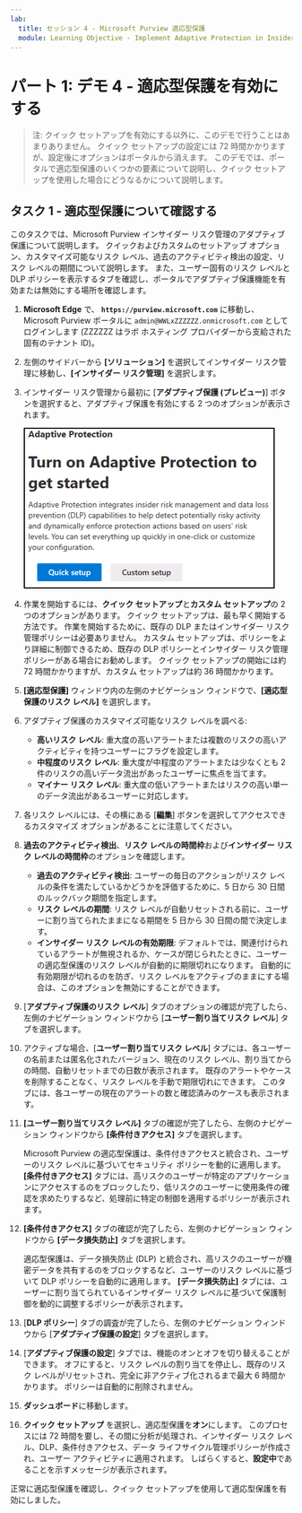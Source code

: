 ```yaml
---
lab:
  title: セッション 4 - Microsoft Purview 適応型保護
  module: Learning Objective - Implement Adaptive Protection in Insider Risk Management
---
```


# パート 1: デモ 4 - 適応型保護を有効にする

> 注: クイック セットアップを有効にする以外に、このデモで行うことはあまりありません。 クイック セットアップの設定には 72 時間かかりますが、設定後にオプションはポータルから消えます。 このデモでは、ポータルで適応型保護のいくつかの要素について説明し、クイック セットアップを使用した場合にどうなるかについて説明します。

## タスク 1 - 適応型保護について確認する

このタスクでは、Microsoft Purview インサイダー リスク管理のアダプティブ保護について説明します。 クイックおよびカスタムのセットアップ オプション、カスタマイズ可能なリスク レベル、過去のアクティビティ検出の設定、リスク レベルの期間について説明します。 また、ユーザー固有のリスク レベルと DLP ポリシーを表示するタブを確認し、ポータルでアダプティブ保護機能を有効または無効にする場所を確認します。

1. **Microsoft Edge** で、 **`https://purview.microsoft.com`** に移動し、Microsoft Purview ポータルに `admin@WWLxZZZZZZ.onmicrosoft.com` としてログインします (ZZZZZZ はラボ ホスティング プロバイダーから支給された固有のテナント ID)。

1. 左側のサイドバーから **[ソリューション]** を選択してインサイダー リスク管理に移動し、**[インサイダー リスク管理]** を選択します。

1. インサイダー リスク管理から最初に [**アダプティブ保護 (プレビュー)**] ボタンを選択すると、アダプティブ保護を有効にする 2 つのオプションが表示されます。

    ![アダプティブ保護を開始するためのオプションのスクリーンショット。](../Media/turn-on-adaptive-protection.png)

1. 作業を開始するには、**クイック セットアップ**と**カスタム セットアップ**の 2 つのオプションがあります。 クイック セットアップは、最も早く開始する方法です。 作業を開始するために、既存の DLP またはインサイダー リスク管理ポリシーは必要ありません。 カスタム セットアップは、ポリシーをより詳細に制御できるため、既存の DLP ポリシーとインサイダー リスク管理ポリシーがある場合にお勧めします。 クイック セットアップの開始には約 72 時間かかりますが、カスタム セットアップは約 36 時間かかります。

1. **[適応型保護]** ウィンドウ内の左側のナビゲーション ウィンドウで、**[適応型保護のリスク レベル]** を選択します。

1. アダプティブ保護のカスタマイズ可能なリスク レベルを調べる:

    - **高いリスク レベル**: 重大度の高いアラートまたは複数のリスクの高いアクティビティを持つユーザーにフラグを設定します。
    - **中程度のリスク レベル**: 重大度が中程度のアラートまたは少なくとも 2 件のリスクの高いデータ流出があったユーザーに焦点を当てます。
    - **マイナー リスク レベル**: 重大度の低いアラートまたはリスクの高い単一のデータ流出があるユーザーに対応します。

1. 各リスク レベルには、その横にある [**編集**] ボタンを選択してアクセスできるカスタマイズ オプションがあることに注意してください。

1. **過去のアクティビティ検出**、**リスク レベルの時間枠**および**インサイダー リスク レベルの時間枠**のオプションを確認します。

    - **過去のアクティビティ検出**: ユーザーの毎日のアクションがリスク レベルの条件を満たしているかどうかを評価するために、5 日から 30 日間のルックバック期間を指定します。
    - **リスク レベルの期間**: リスク レベルが自動リセットされる前に、ユーザーに割り当てられたままになる期間を 5 日から 30 日間の間で決定します。
    - **インサイダー リスク レベルの有効期限**: デフォルトでは、関連付けられているアラートが無視されるか、ケースが閉じられたときに、ユーザーの適応型保護のリスク レベルが自動的に期限切れになります。 自動的に有効期限が切れるのを防ぎ、リスク レベルをアクティブのままにする場合は、このオプションを無効にすることができます。

1. [**アダプティブ保護のリスク レベル**] タブのオプションの確認が完了したら、左側のナビゲーション ウィンドウから [**ユーザー割り当てリスク レベル**] タブを選択します。

1. アクティブな場合、[**ユーザー割り当てリスク レベル**] タブには、各ユーザーの名前または匿名化されたバージョン、現在のリスク レベル、割り当てからの時間、自動リセットまでの日数が表示されます。 既存のアラートやケースを削除することなく、リスク レベルを手動で期限切れにできます。 このタブには、各ユーザーの現在のアラートの数と確認済みのケースも表示されます。

1. **[ユーザー割り当てリスク レベル]** タブの確認が完了したら、左側のナビゲーション ウィンドウから **[条件付きアクセス]** タブを選択します。

   Microsoft Purview の適応型保護は、条件付きアクセスと統合され、ユーザーのリスク レベルに基づいてセキュリティ ポリシーを動的に適用します。 **[条件付きアクセス]** タブには、高リスクのユーザーが特定のアプリケーションにアクセスするのをブロックしたり、低リスクのユーザーに使用条件の確認を求めたりするなど、処理前に特定の制御を適用するポリシーが表示されます。

1. **[条件付きアクセス]** タブの確認が完了したら、左側のナビゲーション ウィンドウから **[データ損失防止]** タブを選択します。

   適応型保護は、データ損失防止 (DLP) と統合され、高リスクのユーザーが機密データを共有するのをブロックするなど、ユーザーのリスク レベルに基づいて DLP ポリシーを自動的に適用します。 **[データ損失防止]** タブには、ユーザーに割り当てられているインサイダー リスク レベルに基づいて保護制御を動的に調整するポリシーが表示されます。

1. [**DLP ポリシー**] タブの調査が完了したら、左側のナビゲーション ウィンドウから [**アダプティブ保護の設定**] タブを選択します。

1. [**アダプティブ保護の設定**] タブでは、機能のオンとオフを切り替えることができます。 オフにすると、リスク レベルの割り当てを停止し、既存のリスク レベルがリセットされ、完全に非アクティブ化されるまで最大 6 時間かかります。 ポリシーは自動的に削除されません。

1. **ダッシュボード**に移動します。

1. **クイック セットアップ** を選択し、適応型保護を**オン**にします。 このプロセスには 72 時間を要し、その間に分析が処理され、インサイダー リスク レベル、DLP、条件付きアクセス、データ ライフサイクル管理ポリシーが作成され、ユーザー アクティビティに適用されます。 しばらくすると、**設定中**であることを示すメッセージが表示されます。

正常に適応型保護を確認し、クイック セットアップを使用して適応型保護を有効にしました。
